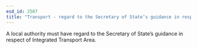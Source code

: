 ```yaml
---
esd_id: 2507
title: "Transport - regard to the Secretary of State’s guidance in respect of Integrated Transport Area."
---
```


A local authority must have regard to the Secretary of State’s guidance in respect of Integrated Transport Area.

